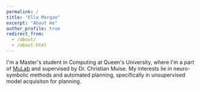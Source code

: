 ```yaml
---
permalink: /
title: "Ella Morgan"
excerpt: "About me"
author_profile: true
redirect_from: 
  - /about/
  - /about.html
---
```


I'm a Master's student in Computing at Queen's University, where I'm a part of [MuLab](http://mulab.ai) and supervised by Dr. Christian Muise. My interests lie in neuro-symbolic methods and automated planning, specifically in unsupervised model acquisiton for planning. 
